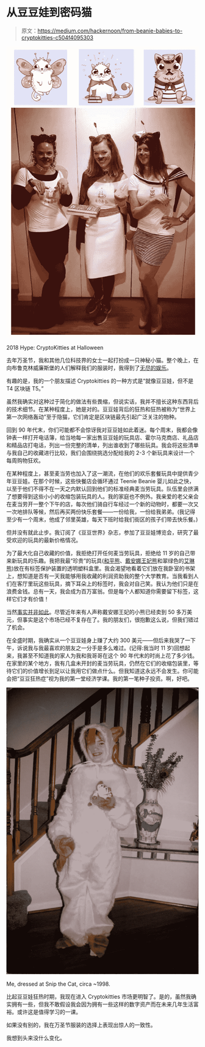 # 从豆豆娃到密码猫

> 原文：<https://medium.com/hackernoon/from-beanie-babies-to-cryptokitties-c504f4095303>

![](img/7748b4b9889b0a0c417f3af4d9cd57ad.png)

2018 Hype: CryptoKitties at Halloween

去年万圣节，我和其他几位科技界的女士一起打扮成一只神秘小猫。整个晚上，在向布鲁克林威廉斯堡的人们解释我们的服装时，我得到了[无尽的娱乐](https://www.cryptokitties.co/)。

有趣的是，我的一个朋友描述 Cryptokitties 的一种方式是“就像豆豆娃，但不是 T4 区块链 T5。”

虽然我确实对这种过于简化的做法有些畏缩，但说实话，我并不擅长这种东西背后的技术细节。在某种程度上，她是对的。豆豆娃背后的狂热和狂热被称为“世界上第一次网络轰动”至于隐猫，它们肯定是区块链最先引起广泛关注的物种。

回到 90 年代末，你们可能都不会惊讶我对豆豆娃如此着迷。每个周末，我都会像钟表一样打开电话簿，给当地每一家出售豆豆娃的玩具店、霍尔马克商店、礼品店和精品店打电话，列出一份完整的清单，列出谁收到了哪些玩具。我会将这些清单与我自己的收藏进行比较，我们会围绕挑选分配给我的 2-3 个新玩具来设计一个每周购物狂欢。

在某种程度上，甚至麦当劳也加入了这一潮流，在他们的欢乐套餐玩具中提供青少年豆豆娃。在那个时候，这些快餐店会循环通过 Teenie Beanie 婴儿如此之快，以至于他们不得不在一天之内默认回到他们的标准经典麦当劳玩具。队伍里会挤满了想要得到这些小小的收缩包装玩具的人。我的家庭也不例外。我亲爱的老父亲会在麦当劳开一整个下午的店，每次他们骑自行车经过一个新的动物时，都要一次又一次地排队等候，然后再买两份快乐套餐——一份给我，一份给我弟弟。(我记得至少有一个周末，他成了邻里英雄，每天下班时给我们街区的孩子们带去快乐餐。)

但并没有就此止步。我订阅了《豆豆世界》杂志，参加了豆豆娃博览会，研究了最受欢迎的玩具的最新价格情况。

为了最大化自己收藏的价值，我拒绝打开任何麦当劳玩具，拒绝给 11 岁的自己带来新玩具的乐趣。我把我最“珍贵”的玩具([和平熊](https://www.ebay.com/i/232420209810?chn=ps)、[戴安娜王妃熊](https://www.ebay.com/i/153208419098?chn=ps)和翠绿色的[艾琳熊](https://www.etsy.com/listing/559883572/ty-beanie-baby-erin-1st-irish-bear?gpla=1&gao=1&&utm_source=google&utm_medium=cpc&utm_campaign=shopping_us_patricks_day_Jewelry&utm_custom1=8ddee663-cd19-49a3-8d76-dacbd9a714cc&utm_content=go_1054592156_54633745394_249874152215_pla-294682000766_c__559883572&gclid=CjwKCAjw39reBRBJEiwAO1m0ORT4ijQbd5dXsOmSBBkDO-8h7keDL_waNknhEvF8D0uhOrY_H00D0hoCN0cQAvD_BwE))放在有标签保护装置的透明塑料盒里。我会渴望地看着它们放在我卧室的书架上，想知道是否有一天我能够用我收藏的利润资助我的整个大学教育。当我看到人们在客厅里玩这些玩具，摘下耳朵上的标签时，我会对自己笑。我认为他们只是在浪费金钱。总有一天，我会成为百万富翁。但是每个人都知道你需要留下标签，这样它们才有价值！

当然[事实并非如此](https://www.usatoday.com/story/life/entertainthis/2017/08/16/how-much-is-the-princess-diana-beanie-baby-worth/552426001/)。尽管近年来有人声称戴安娜王妃的小熊已经卖到 50 多万美元，但事实是这个市场已经不复存在了。我的朋友们，很抱歉这么说，但我们错过了机会。

在全盛时期，我确实从一个豆豆娃身上赚了大约 300 美元——但后来我哭了一下午，诉说我与我最喜欢的朋友之一分手是多么难过。(记得:我当时 11 岁)回想起来，我甚至不知道我的家人为我和我哥哥在这个 90 年代末的时尚上花了多少钱。在家里的某个地方，我有几盒未开封的麦当劳玩具，仍然在它们的收缩包装里，等待它们的价值增长到足以让我用它们做点什么。但我知道这永远不会发生。你可能会把“豆豆狂热症”视为我的第一堂经济学课。我的第一笔种子投资。啊，好吧。

![](img/8b3e6aa85a45ffcd5b4e708b54a48ca3.png)

Me, dressed at Snip the Cat, circa ~1998.

比起豆豆娃狂热时期，我现在进入 Cryptokitties 市场更明智了。是的，虽然我确实拥有一些，但我不敢假设我会因为拥有一些这样的数字资产而在未来几年生活富裕。或许这是值得学习的一课。

如果没有别的，我在万圣节服装的选择上表现出惊人的一致性。

我想到头来没什么变化。